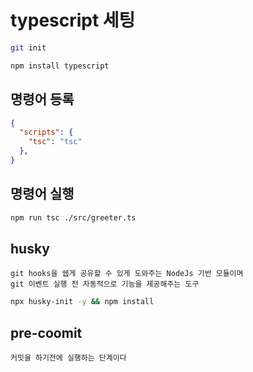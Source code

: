 # typescript 세팅

```bash
git init
```

```bash
npm install typescript
```

## 명령어 등록
```json
{
  "scripts": {
    "tsc": "tsc"
  },
}
```

## 명령어 실행

```bash
npm run tsc ./src/greeter.ts
```

## husky
```
git hooks을 쉡게 공유할 수 있게 도와주는 NodeJs 기반 모듈이며  
git 이벤트 실행 전 자동적으로 기능을 제공해주는 도구
```

```bash
npx husky-init -y && npm install
```

## pre-coomit
```
커밋을 하기전에 실행하는 단계이다
```